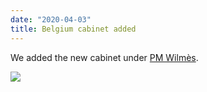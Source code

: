 ```yaml
---
date: "2020-04-03"
title: Belgium cabinet added
---
```


We added the new cabinet under [PM Wilmès](http://www.parlgov.org/explore/BEL/cabinet/2020-03-17/).

![](/images/parliament-scotland.jpg)
